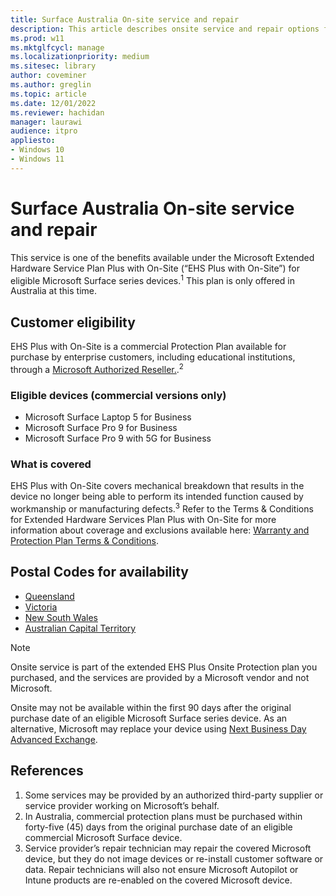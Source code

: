 ```yaml
---
title: Surface Australia On-site service and repair
description: This article describes onsite service and repair options for Surface devices in Australia
ms.prod: w11
ms.mktglfcycl: manage
ms.localizationpriority: medium
ms.sitesec: library
author: coveminer
ms.author: greglin
ms.topic: article
ms.date: 12/01/2022
ms.reviewer: hachidan
manager: laurawi
audience: itpro
appliesto:
- Windows 10
- Windows 11
---
```


# Surface Australia On-site service and repair

This service is one of the benefits available under the Microsoft Extended Hardware Service Plan Plus with On-Site (“EHS Plus with On-Site”) for eligible Microsoft Surface series devices.<sup>1</sup>
This plan is only offered in Australia at this time.

## Customer eligibility

EHS Plus with On-Site is a commercial Protection Plan available for purchase by enterprise customers, including educational institutions, through a [Microsoft Authorized Reseller.](https://www.microsoft.com/surface/business/where-to-buy-microsoft-surface).<sup>2</sup>

### Eligible devices (commercial versions only)

- Microsoft Surface Laptop 5 for Business
- Microsoft Surface Pro 9 for Business
- Microsoft Surface Pro 9 with 5G for Business

### What is covered

EHS Plus with On-Site covers mechanical breakdown that results in the device no longer being able to perform its intended function caused by workmanship or manufacturing defects.<sup>3</sup> Refer to the Terms & Conditions for Extended Hardware Services Plan Plus with On-Site for more information about coverage and exclusions available here: [Warranty and Protection Plan Terms & Conditions](https://support.microsoft.com/topic/warranty-and-protection-plan-terms-conditions-eedf7a23-84a7-1a47-480b-0e10503eedf5).

## Postal Codes for availability

- [Queensland](https://download.microsoft.com/download/2/6/5/26593c54-9e9a-46e6-ada1-24e483aa6d61/AU%20Service%20Locator%20_QLD_Nov302022.xlsx)
- [Victoria](https://download.microsoft.com/download/2/6/5/26593c54-9e9a-46e6-ada1-24e483aa6d61/AU%20Service%20Locator_VIC_Nov302022.xlsx)
- [New South Wales](https://download.microsoft.com/download/2/6/5/26593c54-9e9a-46e6-ada1-24e483aa6d61/AU%20Service%20Locator_NSW_Nov302022.xlsx)
- [Australian Capital Territory](https://download.microsoft.com/download/2/6/5/26593c54-9e9a-46e6-ada1-24e483aa6d61/AU%20Service%20Locator_ACT_Nov302022.xlsx)

> [!NOTE]
> Onsite service is part of the extended EHS Plus Onsite Protection plan you purchased, and the services are provided by a Microsoft vendor and not Microsoft.  

Onsite may not be available within the first 90 days after the original purchase date of an eligible Microsoft Surface series device. As an alternative, Microsoft may replace your device using [Next Business Day Advanced Exchange](surface-advanced-exchange-replacement.md).

## References

1. Some services may be provided by an authorized third-party supplier or service provider working on Microsoft’s behalf.
1. In Australia, commercial protection plans must be purchased within forty-five (45) days from the original purchase date of an eligible commercial Microsoft Surface device.
1. Service provider’s repair technician may repair the covered Microsoft device, but they do not image devices or re-install customer software or data. Repair technicians will also not ensure Microsoft Autopilot or Intune products are re-enabled on the covered Microsoft device.

